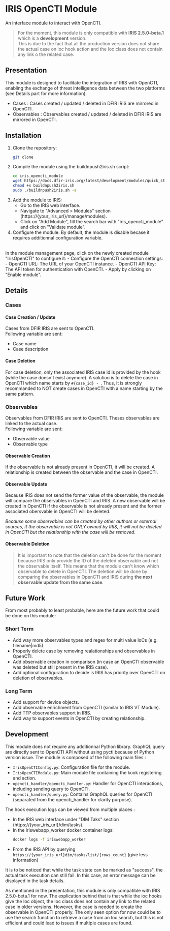 # IRIS OpenCTI Module
An interface module to interact with OpenCTI.
> For the moment, this module is only compatible with **IRIS 2.5.0-beta.1** which is a **development** version.</br>
> This is due to the fact that all the production version does not share the actual case on ioc hook action and the Ioc class does not contain any link o the related case.
## Presentation
This module is designed to facilitate the integration of IRIS with OpenCTI, enabling the exchange of threat intelligence data between the two platforms (see Details part for more information).
- Cases : Cases created / updated / deleted in DFIR IRIS are mirrored in OpenCTI.
- Observables : Observables created / updated / deleted in DFIR IRIS are mirrored in OpenCTI.
## Installation
1. Clone the repository:
   ```bash
   git clone
    ```
2. Compile the module using the buildnpush2iris.sh script:
    ```bash
    cd iris_opencti_module
    wget https://docs.dfir-iris.org/latest/development/modules/quick_start/buildnpush2iris.sh
    chmod +x buildnpush2iris.sh
    sudo ./buildnpush2iris.sh -a
    ```
3. Add the module to IRIS:
   - Go to the IRIS web interface.
   - Navigate to "Advanced > Modules" section (https://{your_iris_url}/manage/modules).
   - Click on "Add Module", fill the search bar with "iris_opencti_module" and click on "Validate module".
4. Configure the module.
By default, the module is disable becase it requires additionnal configuration variable.
</br>
In the module management page, click on the newly created module "IrisOpenCTI" to configure it:
   - Configure the OpenCTI connection settings:
     - OpenCTI URL: The URL of your OpenCTI instance.
     -  OpenCTI API Key: The API token for authentication with OpenCTI.
   - Apply by clicking on "Enable module".

## Details
### Cases
#### Case Creation / Update
Cases from DFIR IRIS are sent to OpenCTI.
</br>
Following variable are sent:
- Case name
- Case description

#### Case Deletion
For case deletion, only the associated IRIS case id is provided by the hook (while the case doesn't exist anymore). A solution is to delete the case in OpenCTI which name starts by `#{case_id} - `. Thus, it is strongly recommanded to NOT create cases in OpenCTI with a name starting by the same pattern.

### Observables
Observables from DFIR IRIS are sent to OpenCTI. Theses observables are linked to the actual case.
</br>
Following variable are sent:
- Observable value
- Observable type

#### Observable Creation
If the observable is not already present in OpenCTI, it will be created. A relationship is created between the observable and the case in OpenCTI.
#### Observable Update
Because IRIS does not send the former value of the observable, the module will compare the observables in OpenCTI and IRIS. A new observable will be created in OpenCTI if the observable is not already present and the former associated obersvable in OpenCTI will be deleted.

*Because some observables can be created by other authors or external sources, if the observable is not ONLY owned by IRIS, it will not be deleted in OpenCTI but the relationship with the case will be removed.*
#### Observable Deletion
> It is important to note that the deletion can't be done for the moment because IRIS only provide the ID of the deleted observable and not the observable itself. This means that the module can't know which observable to delete in OpenCTI. The deletion will be done by comparing the observables in OpenCTI and IRIS during **the next observable update from the same case**.


## Future Work
From most probably to least probable, here are the future work that could be done on this module:
### Short Term
- Add way more observables types and regex for multi value IoCs (e.g. filename|md5).
- Properly delete case by removing realationships and observables in OpenCTI.
- Add observable creation in comparison (in case an OpenCTI observable was deleted but still present in the IRIS case).
- Add optional configuration to decide is IRIS has priority over OpenCTI on deletion of observables.
### Long Term
- Add support for device objects.
- Add observable enrichment from OpenCTI (similar to IRIS VT Module).
- Add TTP observables support in IRIS.
- Add way to support events in OpenCTI by creating relationship.

## Development
This module does not require any additionnal Python library. GraphQL query are directly sent to OpenCTI API without using pycti because of Python version issue.
The module is composed of the following main files :
- `IrisOpenCTIConfig.py`: Configuration file for the module.
- `IrisOpenCTIModule.py`: Main module file containing the kook registering and action.
- `opencti_handler/opencti_handler.py`: Handler for OpenCTI interactions, including sending query to OpenCTI.
- `opencti_handler/query.py`: Contains GraphQL queries for OpenCTI (separated from the opencti_handler for clarity purpose).

The hook execution logs can be viewed from multiple places :
- In the IRIS web interface under "DIM Taks" section (https://{your_iris_url}/dim/tasks).
- In the iriswebapp_worker docker container logs:
  ```bash
  docker logs -f iriswebapp_worker
  ```
- From the IRIS API by querying `https://{your_iris_url}dim/tasks/list/{rows_count}` (give less information)

It is to be noticed that while the task state can be marked as "success", the actual task execution can still fail. In this case, an error message can be displayed in the task details.

As mentioned in the presentation, this module is only compatible with IRIS 2.5.0-beta.1 for now. The explication behind that is that while the ioc hooks give the Ioc object, the Ioc class does not contain any link to the related case in older versions. However, the case is needed to create the observable in OpenCTI properly. The only seen option for now could be to use the search function to retrieve a case from an Ioc search, but this is not efficient and could lead to issues if multiple cases are found.